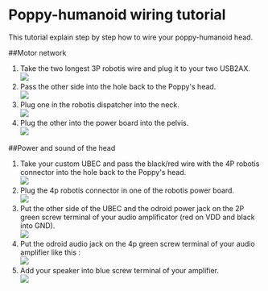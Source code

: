 # Poppy-humanoid wiring tutorial

This tutorial explain step by step how to wire your poppy-humanoid head.

##Motor network
1) Take the two longest 3P robotis wire and plug it to your two USB2AX.  
![](img/usb2ax.jpg)  
2) Pass the other side into the hole back to the Poppy's head.  
![](img/head_wire_hole.jpg)  
3) Plug one in the robotis dispatcher into the neck.  
![](img/neck_bus_connection.jpg)  
4) Plug the other into the power board into the pelvis.  
![](img/back_connection.jpg)  

##Power and sound of the head
1) Take your custom UBEC and pass the black/red wire with the 4P robotis connector into the hole back to the Poppy's head.  
![](img/head_wire_hole.jpg)  
2) Plug the 4p robotis connector in one of the robotis power board.  
![](img/trunk_connection.jpg)  
3) Put the other side of the UBEC and the odroid power jack on the 2P green screw terminal of your audio amplificator (red on VDD and black into GND).  
![](img/audio_amp_connection_back.jpg)  
4) Put the odroid audio jack on the 4p green screw terminal of your audio amplifier like this :  
![](img/audio_amp_connection_zoom.jpg)  
5) Add your speaker into blue screw terminal of your amplifier.  
![](img/audio_amp_connection_front.jpg)  

